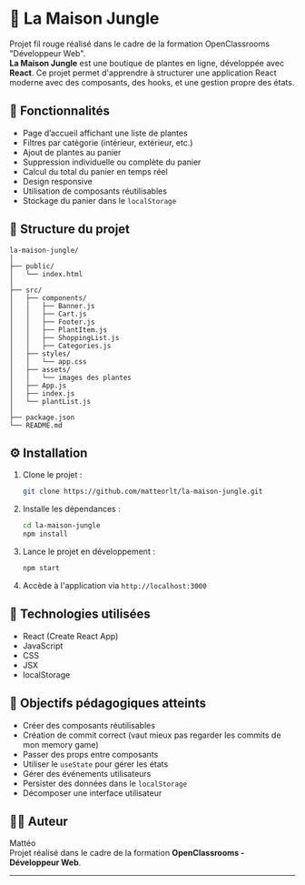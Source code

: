 
# 🌿 La Maison Jungle

Projet fil rouge réalisé dans le cadre de la formation OpenClassrooms "Développeur Web".  
**La Maison Jungle** est une boutique de plantes en ligne, développée avec **React**. Ce projet permet d'apprendre à structurer une application React moderne avec des composants, des hooks, et une gestion propre des états.

## 🌱 Fonctionnalités

- Page d’accueil affichant une liste de plantes
- Filtres par catégorie (intérieur, extérieur, etc.)
- Ajout de plantes au panier
- Suppression individuelle ou complète du panier
- Calcul du total du panier en temps réel
- Design responsive
- Utilisation de composants réutilisables
- Stockage du panier dans le `localStorage`

## 📁 Structure du projet

```
la-maison-jungle/
│
├── public/
│   └── index.html
│
├── src/
│   ├── components/
│   │   ├── Banner.js
│   │   ├── Cart.js
│   │   ├── Footer.js
│   │   ├── PlantItem.js
│   │   ├── ShoppingList.js
│   │   ├── Categories.js
│   ├── styles/
│   │   └── app.css
│   ├── assets/
│   │   └── images des plantes
│   ├── App.js
│   ├── index.js
│   └── plantList.js
│
├── package.json
└── README.md
```

## ⚙️ Installation

1. Clone le projet :
   ```bash
   git clone https://github.com/matteorlt/la-maison-jungle.git
   ```
2. Installe les dépendances :
   ```bash
   cd la-maison-jungle
   npm install
   ```
3. Lance le projet en développement :
   ```bash
   npm start
   ```
4. Accède à l'application via `http://localhost:3000`

## 🧰 Technologies utilisées

- React (Create React App)
- JavaScript
- CSS
- JSX
- localStorage

## 🎯 Objectifs pédagogiques atteints

- Créer des composants réutilisables
- Création de commit correct (vaut mieux pas regarder les commits de mon memory game)
- Passer des props entre composants
- Utiliser le `useState` pour gérer les états
- Gérer des événements utilisateurs
- Persister des données dans le `localStorage`
- Décomposer une interface utilisateur

## 🙋‍♂️ Auteur

Mattéo  
Projet réalisé dans le cadre de la formation **OpenClassrooms - Développeur Web**.

---
